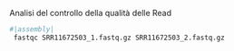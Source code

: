 Analisi del controllo della qualità delle Read

```bash
#|assembly|
 fastqc SRR11672503_1.fastq.gz SRR11672503_2.fastq.gz
```
